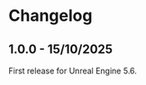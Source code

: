 # Changelog
<primary-label ref="tokens"/>

## 1.0.0 - 15/10/2025
First release for Unreal Engine 5.6.
